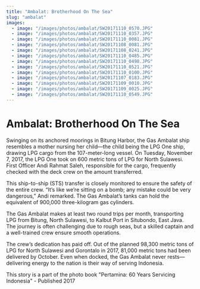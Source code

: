 ```yaml
---
title: "Ambalat: Brotherhood On The Sea"
slug: "ambalat"
images:
  - image: "/images/photos/ambalat/SW20171110_0570.JPG"
  - image: "/images/photos/ambalat/SW20171110_0357.JPG"
  - image: "/images/photos/ambalat/SW20171110_0081.JPG"
  - image: "/images/photos/ambalat/SW20171108_0081.JPG"
  - image: "/images/photos/ambalat/SW20171108_0241.JPG"
  - image: "/images/photos/ambalat/SW20171110_0485.JPG"
  - image: "/images/photos/ambalat/SW20171110_0498.JPG"
  - image: "/images/photos/ambalat/SW20171110_0521.JPG"
  - image: "/images/photos/ambalat/SW20171110_0100.JPG"
  - image: "/images/photos/ambalat/SW20171107_0183.JPG"
  - image: "/images/photos/ambalat/SW20171109_0010.JPG"
  - image: "/images/photos/ambalat/SW20171109_0025.JPG"
  - image: "/images/photos/ambalat/SW20171110_0549.JPG"
---
```

# Ambalat: Brotherhood On The Sea

Swinging on its anchored moorings in Bitung Harbor, the Gas Ambalat ship resembles a mother nursing her child—the child being the LPG One ship, drawing LPG cargo from the 107-meter-long vessel. On Tuesday, November 7, 2017, the LPG One took on 600 metric tons of LPG for North Sulawesi. First Officer Andi Rahmat Saleh, responsible for the cargo, frequently checked with the deck crew on the amount transferred.

This ship-to-ship (STS) transfer is closely monitored to ensure the safety of the entire crew. “It’s like we’re sitting on a bomb; any mistake could be very dangerous,” Andi remarked. The Gas Ambalat’s tanks can hold the equivalent of 900,000 three-kilogram gas cylinders.

The Gas Ambalat makes at least two round trips per month, transporting LPG from Bitung, North Sulawesi, to Kalbut Port in Situbondo, East Java. The journey is often challenging due to rough seas, but a skilled captain and a well-trained crew ensure smooth operations.

The crew’s dedication has paid off. Out of the planned 98,300 metric tons of LPG for North Sulawesi and Gorontalo in 2017, 81,000 metric tons had been delivered by October. Even when docked, the Gas Ambalat never rests—delivering energy to the nation is their way of serving Indonesia.

This story is a part of the photo book "Pertamina: 60 Years Servicing Indonesia" - Published 2017
